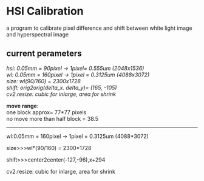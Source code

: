 # HSI Calibration

a program to calibrate pixel difference and shift between white light image and hyperspectral image

## current perameters

*hsi: 0.05mm = 90pixel
-> 1pixel= 0.555um (2048x1536)*\
*wl: 0.05mm = 160pixel
-> 1pixel = 0.3125um (4088x3072)*\
*size: wl(90/160) = 2300x1728*\
*shift: orig2orig(delta_x. delta_y)= (165, -105)*\
*cv2.resize: cubic for inlarge, area for shrink*

**move range:**\
one block approx= 77*77 pixels\
no move more than half block = 38.5

****

wl:0.05mm = 160pixel
-> 1pixel = 0.3125um (4088*3072)

size>>>wl*(90/160) = 2300*1728

shift>>>center2center(-127,-96),x+294

cv2.resize: cubic for inlarge, area for shrink
